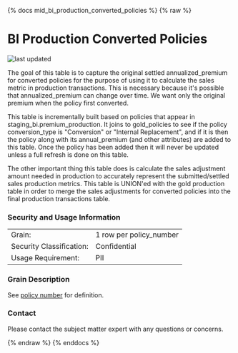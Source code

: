 {% docs mid_bi_production_converted_policies %}
{% raw %}

# BI Production Converted Policies

![last updated](assets/update_badges/mid_bi_production_converted_policies.svg)

The goal of this table is to capture the original settled annualized_premium for converted policies for the
purpose of using it to calculate the sales metric in production transactions. This is
necessary because it's possible that annualized_premium can change over time. We want only the 
original premium when the policy first converted.

This table is incrementally built based on policies that appear in staging_bi.premium_production.
It joins to gold_policies to see if the policy conversion_type is "Conversion" or "Internal Replacement", 
and if it is then the policy along with its annual_premium (and other attributes) are added to this table. 
Once the policy has been added then it will never be updated unless a full refresh is done on this table.

The other important thing this table does is calculate the sales adjustment amount needed in
production to accurately represent the submitted/settled sales production metrics. This table
is UNION'ed with the gold production table in order to merge the sales adjustments for converted
policies into the final production transactions table.

### Security and Usage Information
|     |                         |
| --- |-------------------------|
| Grain:                   | 1 row per policy_number |            
| Security Classification: | Confidential            |
| Usage Requirement:       | PII                     |

### Grain Description
See [policy number](#!/exposure/docs.business_glossary.glossary#policy_number)
for definition.

### Contact
Please contact the subject matter expert with any questions or concerns.

{% endraw %}
{% enddocs %}
